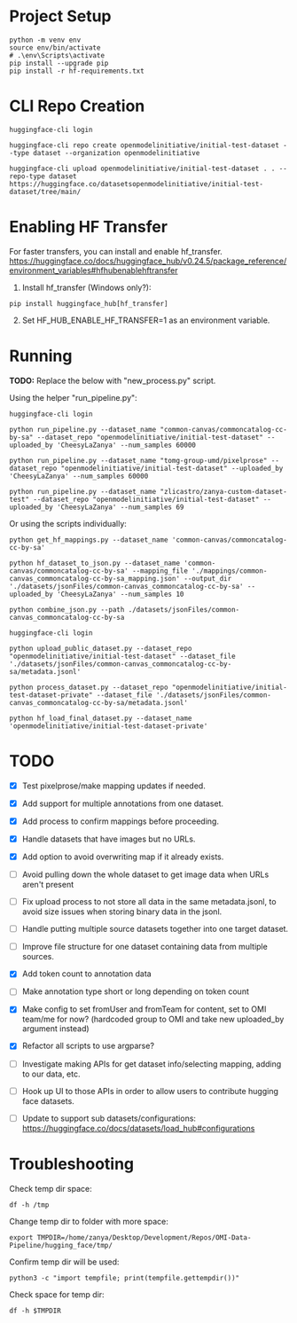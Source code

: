# Project Setup
```shell
python -m venv env
source env/bin/activate
# .\env\Scripts\activate
pip install --upgrade pip
pip install -r hf-requirements.txt
```

# CLI Repo Creation
```shell
huggingface-cli login

huggingface-cli repo create openmodelinitiative/initial-test-dataset --type dataset --organization openmodelinitiative

huggingface-cli upload openmodelinitiative/initial-test-dataset . . --repo-type dataset https://huggingface.co/datasetsopenmodelinitiative/initial-test-dataset/tree/main/
```

# Enabling HF Transfer

For faster transfers, you can install and enable hf_transfer.
https://huggingface.co/docs/huggingface_hub/v0.24.5/package_reference/environment_variables#hfhubenablehftransfer

1. Install hf_transfer (Windows only?):
```shell
pip install huggingface_hub[hf_transfer]
```
2. Set HF_HUB_ENABLE_HF_TRANSFER=1 as an environment variable.

# Running

**TODO:** Replace the below with "new_process.py" script.


Using the helper "run_pipeline.py":
```shell
huggingface-cli login

python run_pipeline.py --dataset_name "common-canvas/commoncatalog-cc-by-sa" --dataset_repo "openmodelinitiative/initial-test-dataset" --uploaded_by 'CheesyLaZanya' --num_samples 60000

python run_pipeline.py --dataset_name "tomg-group-umd/pixelprose" --dataset_repo "openmodelinitiative/initial-test-dataset" --uploaded_by 'CheesyLaZanya' --num_samples 60000

python run_pipeline.py --dataset_name "zlicastro/zanya-custom-dataset-test" --dataset_repo "openmodelinitiative/initial-test-dataset" --uploaded_by 'CheesyLaZanya' --num_samples 69

```

Or using the scripts individually:

```shell
python get_hf_mappings.py --dataset_name 'common-canvas/commoncatalog-cc-by-sa'

python hf_dataset_to_json.py --dataset_name 'common-canvas/commoncatalog-cc-by-sa' --mapping_file './mappings/common-canvas_commoncatalog-cc-by-sa_mapping.json' --output_dir './datasets/jsonFiles/common-canvas_commoncatalog-cc-by-sa' --uploaded_by 'CheesyLaZanya' --num_samples 10

python combine_json.py --path ./datasets/jsonFiles/common-canvas_commoncatalog-cc-by-sa

huggingface-cli login

python upload_public_dataset.py --dataset_repo "openmodelinitiative/initial-test-dataset" --dataset_file './datasets/jsonFiles/common-canvas_commoncatalog-cc-by-sa/metadata.jsonl'

python process_dataset.py --dataset_repo "openmodelinitiative/initial-test-dataset-private" --dataset_file './datasets/jsonFiles/common-canvas_commoncatalog-cc-by-sa/metadata.jsonl'

python hf_load_final_dataset.py --dataset_name 'openmodelinitiative/initial-test-dataset-private'
```

# TODO
- [x] Test pixelprose/make mapping updates if needed.
- [x] Add support for multiple annotations from one dataset.
- [x] Add process to confirm mappings before proceeding.
- [x] Handle datasets that have images but no URLs.
- [x] Add option to avoid overwriting map if it already exists.
- [ ] Avoid pulling down the whole dataset to get image data when URLs aren't present
- [ ] Fix upload process to not store all data in the same metadata.jsonl, to avoid size issues when storing binary data in the jsonl.
- [ ] Handle putting multiple source datasets together into one target dataset.
- [ ] Improve file structure for one dataset containing data from multiple sources.
- [x] Add token count to annotation data
- [ ] Make annotation type short or long depending on token count
- [x] Make config to set fromUser and fromTeam for content, set to OMI team/me for now? (hardcoded group to OMI and take new uploaded_by argument instead)
- [x] Refactor all scripts to use argparse?
- [ ] Investigate making APIs for get dataset info/selecting mapping, adding to our data, etc.
- [ ] Hook up UI to those APIs in order to allow users to contribute hugging face datasets.
- [ ] Update to support sub datasets/configurations: https://huggingface.co/docs/datasets/load_hub#configurations


# Troubleshooting

Check temp dir space:
```shell
df -h /tmp
```

Change temp dir to folder with more space:
```shell
export TMPDIR=/home/zanya/Desktop/Development/Repos/OMI-Data-Pipeline/hugging_face/tmp/
```

Confirm temp dir will be used:
```shell
python3 -c "import tempfile; print(tempfile.gettempdir())"
```

Check space for temp dir:
```shell
df -h $TMPDIR
```
